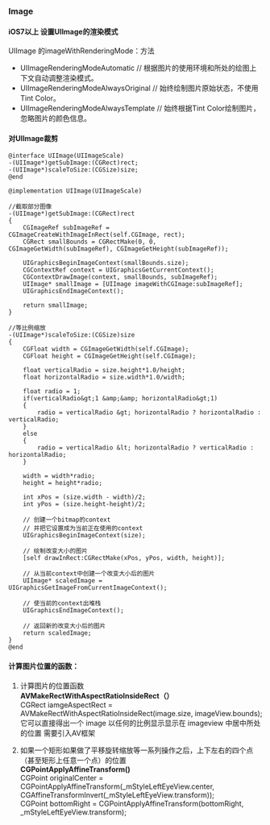 ### Image

#### iOS7以上 设置UIImage的渲染模式

UIImage 的imageWithRenderingMode：方法

- UIImageRenderingModeAutomatic  // 根据图片的使用环境和所处的绘图上下文自动调整渲染模式。
- UIImageRenderingModeAlwaysOriginal   // 始终绘制图片原始状态，不使用Tint Color。
- UIImageRenderingModeAlwaysTemplate   // 始终根据Tint Color绘制图片，忽略图片的颜色信息。



#### 对UIImage裁剪

```
@interface UIImage(UIImageScale)
-(UIImage*)getSubImage:(CGRect)rect;
-(UIImage*)scaleToSize:(CGSize)size;
@end

@implementation UIImage(UIImageScale)

//截取部分图像
-(UIImage*)getSubImage:(CGRect)rect
{
    CGImageRef subImageRef = CGImageCreateWithImageInRect(self.CGImage, rect);
    CGRect smallBounds = CGRectMake(0, 0, CGImageGetWidth(subImageRef), CGImageGetHeight(subImageRef));

    UIGraphicsBeginImageContext(smallBounds.size);
    CGContextRef context = UIGraphicsGetCurrentContext();
    CGContextDrawImage(context, smallBounds, subImageRef);
    UIImage* smallImage = [UIImage imageWithCGImage:subImageRef];
    UIGraphicsEndImageContext();

    return smallImage;
}

//等比例缩放
-(UIImage*)scaleToSize:(CGSize)size
{
    CGFloat width = CGImageGetWidth(self.CGImage);
    CGFloat height = CGImageGetHeight(self.CGImage);

    float verticalRadio = size.height*1.0/height;
    float horizontalRadio = size.width*1.0/width;

    float radio = 1;
    if(verticalRadio&gt;1 &amp;&amp; horizontalRadio&gt;1)
    {
        radio = verticalRadio &gt; horizontalRadio ? horizontalRadio : verticalRadio;
    }
    else
    {
        radio = verticalRadio &lt; horizontalRadio ? verticalRadio : horizontalRadio;
    }

    width = width*radio;
    height = height*radio;

    int xPos = (size.width - width)/2;
    int yPos = (size.height-height)/2;

    // 创建一个bitmap的context
    // 并把它设置成为当前正在使用的context
    UIGraphicsBeginImageContext(size);

    // 绘制改变大小的图片
    [self drawInRect:CGRectMake(xPos, yPos, width, height)];

    // 从当前context中创建一个改变大小后的图片
    UIImage* scaledImage = UIGraphicsGetImageFromCurrentImageContext();

    // 使当前的context出堆栈
    UIGraphicsEndImageContext();

    // 返回新的改变大小后的图片
    return scaledImage;
}
@end
```

#### 计算图片位置的函数：
1. 计算图片的位置函数    
**AVMakeRectWithAspectRatioInsideRect（）**    
CGRect iamgeAspectRect = AVMakeRectWithAspectRatioInsideRect(image.size, imageView.bounds);    
它可以直接得出一个 image 以任何的比例显示显示在 imageview 中居中所处的位置
需要引入AV框架

2. 如果一个矩形如果做了平移旋转缩放等一系列操作之后，上下左右的四个点（甚至矩形上任意一个点）的位置     
**CGPointApplyAffineTransform()**    
CGPoint originalCenter = CGPointApplyAffineTransform(_mStyleLeftEyeView.center,                                                      CGAffineTransformInvert(_mStyleLeftEyeView.transform));    
CGPoint bottomRight = CGPointApplyAffineTransform(bottomRight, _mStyleLeftEyeView.transform);

